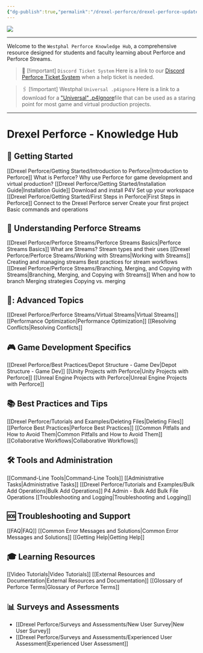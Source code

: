 ```yaml
---
{"dg-publish":true,"permalink":"/drexel-perforce/drexel-perforce-updated/","contentClasses":"drexel","tags":["gardenEntry"],"noteIcon":""}
---
```



![](https://i.imgur.com/wIFCX7S.png)

---
Welcome to the `Westphal Perforce Knowledge Hub`, a comprehensive resource designed for students and faculty learning about Perforce and Perforce Streams. 


> 🎫 [!important] `Discord Ticket System`
> Here is a link to our [Discord Perforce Ticket System](https://discord.com/channels/433681562228490243/1191809248984838165) when a help ticket is needed. 


> 🖇 [!important] Westphal `Universal .p4ignore`
> Here is a link to a download for a ["Universal" .p4Ignore](https://1drv.ms/u/s!AqQzGx8l4o2wk-gX4KcMQCz_Dz8SjA)file that can be used as a staring point for most game and virtual production projects.

---
# Drexel Perforce - Knowledge Hub

## 🚀 Getting Started
[[Drexel Perforce/Getting Started/Introduction to Perforce\|Introduction to Perforce]]
   What is Perforce?
   Why use Perforce for game development and virtual production?
[[Drexel Perforce/Getting Started/Installation Guide\|Installation Guide]]
   Download and install P4V
   Set up your workspace
[[Drexel Perforce/Getting Started/First Steps in Perforce\|First Steps in Perforce]]
   Connect to the Drexel Perforce server
   Create your first project
   Basic commands and operations

## 🌊 Understanding Perforce Streams
[[Drexel Perforce/Perforce Streams/Perforce Streams Basics\|Perforce Streams Basics]]
   What are Streams?
   Stream types and their uses
[[Drexel Perforce/Perforce Streams/Working with Streams\|Working with Streams]]
   Creating and managing streams
   Best practices for stream workflows
[[Drexel Perforce/Perforce Streams/Branching, Merging, and Copying with Streams\|Branching, Merging, and Copying with Streams]]
   When and how to branch
   Merging strategies
   Copying vs. merging

## 💽: Advanced Topics
[[Drexel Perforce/Perforce Streams/Virtual Streams\|Virtual Streams]]
[[Performance Optimization\|Performance Optimization]]
[[Resolving Conflicts\|Resolving Conflicts]]

## 🎮 Game Development Specifics
[[Drexel Perforce/Best Practices/Depot Structure - Game Dev\|Depot Structure - Game Dev]]
[[Unity Projects with Perforce\|Unity Projects with Perforce]]
[[Unreal Engine Projects with Perforce\|Unreal Engine Projects with Perforce]]

## 📚 Best Practices and Tips
[[Drexel Perforce/Tutorials and Examples/Deleting Files\|Deleting Files]]
[[Perforce Best Practices\|Perforce Best Practices]]
[[Common Pitfalls and How to Avoid Them\|Common Pitfalls and How to Avoid Them]]
[[Collaborative Workflows\|Collaborative Workflows]]

## 🛠️ Tools and Administration
[[Command-Line Tools\|Command-Line Tools]]
[[Administrative Tasks\|Administrative Tasks]]
[[Drexel Perforce/Tutorials and Examples/Bulk Add Operations\|Bulk Add Operations]]
   P4 Admin - Bulk Add
   Bulk File Operations
[[Troubleshooting and Logging\|Troubleshooting and Logging]]


## 🆘 Troubleshooting and Support
[[FAQ\|FAQ]]
[[Common Error Messages and Solutions\|Common Error Messages and Solutions]]
[[Getting Help\|Getting Help]]

## 🎓 Learning Resources
[[Video Tutorials\|Video Tutorials]]
[[External Resources and Documentation\|External Resources and Documentation]]
[[Glossary of Perforce Terms\|Glossary of Perforce Terms]]

## 📊 Surveys and Assessments
- [[Drexel Perforce/Surveys and Assessments/New User Survey\|New User Survey]]
- [[Drexel Perforce/Surveys and Assessments/Experienced User Assessment\|Experienced User Assessment]]